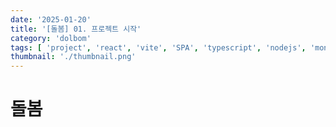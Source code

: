 ```yaml
---
date: '2025-01-20'
title: '[돌봄] 01. 프로젝트 시작'
category: 'dolbom'
tags: [ 'project', 'react', 'vite', 'SPA', 'typescript', 'nodejs', 'mongodb' ]
thumbnail: './thumbnail.png'
---
```


# 돌봄

[//]: # (---)

[//]: # ()

[//]: # (## Source)

[//]: # ()

[//]: # (- [<>]&#40;<>&#41;)

